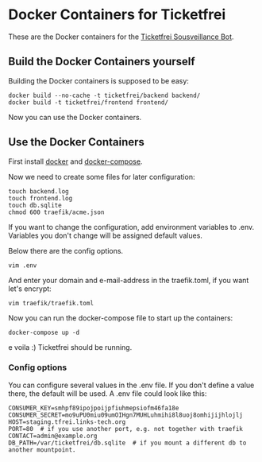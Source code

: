 # Docker Containers for Ticketfrei

These are the Docker containers for the [Ticketfrei Sousveillance Bot](https://github.com/b3yond/ticketfrei).

## Build the Docker Containers yourself

Building the Docker containers is supposed to be easy:

```
docker build --no-cache -t ticketfrei/backend backend/
docker build -t ticketfrei/frontend frontend/
```

Now you can use the Docker containers.

## Use the Docker Containers

First install [docker](https://docs.docker.com/install/#server) and [docker-compose](https://docs.docker.com/compose/install/).

Now we need to create some files for later configuration:

```
touch backend.log
touch frontend.log
touch db.sqlite
chmod 600 traefik/acme.json
```

If you want to change the configuration, add environment variables to .env.
Variables you don't change will be assigned default values.

Below there are the config options.

```
vim .env
```

And enter your domain and e-mail-address in the traefik.toml, if you want let's
encrypt:

```
vim traefik/traefik.toml
```

Now you can run the docker-compose file to start up the containers:

```
docker-compose up -d
```

e voila :) Ticketfrei should be running.

### Config options

You can configure several values in the .env file. If you don't define a value
there, the default will be used. A .env file could look like this:

```
CONSUMER_KEY=smhpf89ipojpoijpfiuhmepsiofm46fa18e
CONSUMER_SECRET=mo9uPU0miu09umOIHgn7MUHLuhmihi8l8uoj8omhijijhlojlj
HOST=staging.tfrei.links-tech.org
PORT=80  # if you use another port, e.g. not together with traefik
CONTACT=admin@example.org
DB_PATH=/var/ticketfrei/db.sqlite  # if you mount a different db to another mountpoint.
```


